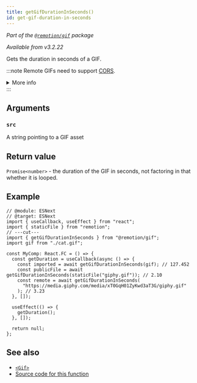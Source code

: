 ```yaml
---
title: getGifDurationInSeconds()
id: get-gif-duration-in-seconds
---
```


_Part of the [`@remotion/gif`](/docs/gif) package_

_Available from v3.2.22_

Gets the duration in seconds of a GIF.

:::note
Remote GIFs need to support [CORS](https://developer.mozilla.org/en-US/docs/Web/HTTP/CORS).

<details>
<summary>More info</summary>
<ul>
<li>
Remotion's origin is usually <code>http://localhost:3000</code>, but it may be different if rendering on Lambda or the port is busy.
</li>
<li>
You can <a href="/docs/chromium-flags#--disable-web-security">disable CORS</a> during renders.
</li>
</ul>
</details>
:::

## Arguments

### `src`

A string pointing to a GIF asset

## Return value

`Promise<number>` - the duration of the GIF in seconds, not factoring in that whether it is looped.

## Example

```tsx twoslash
// @module: ESNext
// @target: ESNext
import { useCallback, useEffect } from "react";
import { staticFile } from "remotion";
// ---cut---
import { getGifDurationInSeconds } from "@remotion/gif";
import gif from "./cat.gif";

const MyComp: React.FC = () => {
  const getDuration = useCallback(async () => {
    const imported = await getGifDurationInSeconds(gif); // 127.452
    const publicFile = await getGifDurationInSeconds(staticFile("giphy.gif")); // 2.10
    const remote = await getGifDurationInSeconds(
      "https://media.giphy.com/media/xT0GqH01ZyKwd3aT3G/giphy.gif"
    ); // 3.23
  }, []);

  useEffect(() => {
    getDuration();
  }, []);

  return null;
};
```

## See also

- [`<Gif>`](/docs/gif/gif)
- [Source code for this function](https://github.com/remotion-dev/remotion/blob/main/packages/gif/src/get-gif-duration-in-seconds.ts)
